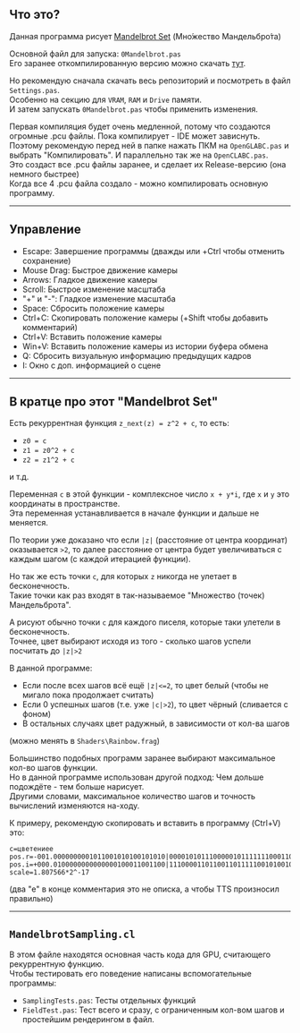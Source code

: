 ﻿


<!--
Если открываете этот файл у себя на компьютере:
Рекомендую установить Markdown Viewer: https://chromewebstore.google.com/detail/markdown-viewer/ckkdlimhmcjmikdlpkmbgfkaikojcbjk
И далее открывать .md файлы браузером: ПКМ на любой .md файл в папке >> Свойства >> Изменить... (ассоциированную программу)
-->

## Что это?

Данная программа рисует [Mandelbrot Set](https://en.wikipedia.org/wiki/Mandelbrot_set) (Мно́жество Мандельбро́та)

Основной файл для запуска: `0Mandelbrot.pas`  
Его заранее откомпилированную версию можно скачать [тут](https://github.com/SunSerega/temp-Mandelbrot-example/releases/tag/latest-exe-tag).

Но рекомендую сначала скачать весь репозиторий и посмотреть в файл `Settings.pas`.  
Особенно на секцию для `VRAM`, `RAM` и `Drive` памяти.  
И затем запускать `0Mandelbrot.pas` чтобы применить изменения.

Первая компиляция будет очень медленной, потому что создаются огромные .pcu файлы. Пока компилирует - IDE может зависнуть.  
Поэтому рекомендую перед ней в папке нажать ПКМ на `OpenGLABC.pas` и выбрать "Компилировать". И параллельно так же на `OpenCLABC.pas`.  
Это создаст все .pcu файлы заранее, и сделает их Release-версию (она немного быстрее)  
Когда все 4 .pcu файла создало - можно компилировать основную программу.

---

## Управление

- Escape:      Завершение программы (дважды или +Ctrl чтобы отменить сохранение)
- Mouse Drag:  Быстрое движение камеры
- Arrows:      Гладкое движение камеры
- Scroll:      Быстрое изменение масштаба
- "+" и "-":   Гладкое изменение масштаба
- Space:       Сбросить положение камеры
- Ctrl+C:      Скопировать положение камеры (+Shift чтобы добавить комментарий)
- Ctrl+V:      Вставить положение камеры
- Win+V:       Вставить положение камеры из истории буфера обмена
- Q:           Сбросить визуальную информацию предыдущих кадров
- I:           Окно с доп. информацией о сцене

---

## В кратце про этот "Mandelbrot Set"

Есть рекуррентная функция `z_next(z) = z^2 + c`, то есть:

- `z0 = c`
- `z1 = z0^2 + c`
- `z2 = z1^2 + c`

и т.д.

Переменная `c` в этой функции - комплексное число `x + y*i`,
где `x` и `y` это координаты в пространстве.  
Эта переменная устанавливается в начале функции и дальше не меняется.

По теории уже доказано что если `|z|` (расстояние от центра координат) оказывается `>2`,
то далее расстояние от центра будет увеличиваться с каждым шагом (с каждой итерацией функции).

Но так же есть точки `c`, для которых `z` никогда не улетает в бесконечность.  
Такие точки как раз входят в так-называемое "Множество (точек) Мандельброта".

А рисуют обычно точки `c` для каждого писеля, которые таки улетели в бесконечность.  
Точнее, цвет выбирают исходя из того - сколько шагов успели посчитать до `|z|>2`

В данной программе:
- Если после всех шагов всё ещё `|z|<=2`, то цвет белый (чтобы не мигало пока продолжает считать)
- Если 0 успешных шагов (т.е. уже `|c|>2`), то цвет чёрный (сливается с фоном)
- В остальных случаях цвет радужный, в зависимости от кол-ва шагов

(можно менять в `Shaders\Rainbow.frag`)

Большинство подобных программ заранее выбирают максимальное кол-во шагов функции.  
Но в данной программе использован другой подход: Чем дольше подождёте - тем больше нарисует.  
Другими словами, максимальное количество шагов и точность вычислений изменяются на-ходу.

К примеру, рекомендую скопировать и вставить в программу (Ctrl+V) это:
```
c=цветениее
pos.r=-001.0000000001011001010100101010|00001010111000001011111110001100
pos.i=+000.0100000000000000100011001100|11100001101100110111110010100100
scale=1.807566*2^-17
```
(два "е" в конце комментария это не описка, а чтобы TTS произносил правильно)

---

## `MandelbrotSampling.cl`

В этом файле находятся основная часть кода для GPU, считающего рекуррентную функцию.  
Чтобы тестировать его поведение написаны вспомогательные программы:

- `SamplingTests.pas`: Тесты отдельных функций
- `FieldTest.pas`: Тест всего и сразу, с ограниченным кол-вом шагов и простейшим рендерингом в файл.


